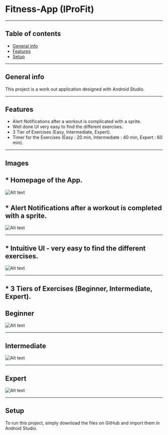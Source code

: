 # Fitness-App (IProFit)

-------------------------------------------------------------------------------------------------------------

## Table of contents
* [General info](#general-info)
* [Features](#features)
* [Setup](#setup)

-------------------------------------------------------------------------------------------------------------

## General info
This project is a work out application designed with Android Studio.

-------------------------------------------------------------------------------------------------------------
	
## Features
* Alert Notifications after a workout is complicated with a sprite.
* Well done UI very easy to find the different exercises.
* 3 Tier of Exercises (Easy, Intermediate, Expert).
* Timer for the Exercises (Easy : 20 min, Intermediate : 40 min, Expert : 60 min).

-------------------------------------------------------------------------------------------------------------

## Images

## * Homepage of the App.

![Alt text](https://cdn.discordapp.com/attachments/451482699337695235/791020111724412948/Screenshot_1.png)

## * Alert Notifications after a workout is completed with a sprite.

![Alt text](https://cdn.discordapp.com/attachments/779129388456869909/790696946347016233/Push_Notifications.png)

-------------------------------------------------------------------------------------------------------------

## * Intuitive UI - very easy to find the different exercises.

![Alt text](https://cdn.discordapp.com/attachments/552305404923740162/762043824414785547/Screenshot_5.png)

-------------------------------------------------------------------------------------------------------------

## * 3 Tiers of Exercises (Beginner, Intermediate, Expert).

## Beginner

![Alt text](https://cdn.discordapp.com/attachments/552305404923740162/762043824414785547/Screenshot_5.png)

-------------------------------------------------------------------------------------------------------------


## Intermediate
![Alt text](https://cdn.discordapp.com/attachments/552305404923740162/762043823059894282/Screenshot_4.png)

-------------------------------------------------------------------------------------------------------------


## Expert

![Alt text](https://cdn.discordapp.com/attachments/552305404923740162/762043819109646378/Screenshot_3.png)


-------------------------------------------------------------------------------------------------------------

	
## Setup
To run this project, simply download the files on GitHub and import them in Android Studio.


